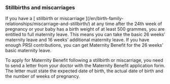 ###  **Stillbirths and miscarriages**

If you have a [ stillbirth or miscarriage ](/en/birth-family-
relationships/miscarriage-and-stillbirth/) at any time after the 24th week of
pregnancy or your baby has a birth weight of at least 500 grammes, you are
entitled to full maternity leave. This means you can take the basic 26 weeks’
maternity leave and 16 weeks’ additional maternity leave. If you have enough
PRSI contributions, you can get Maternity Benefit for the 26 weeks’ basic
maternity leave.

To apply for Maternity Benefit following a stillbirth or miscarriage, you need
to send a letter from your doctor with the Maternity Benefit application form.
The letter must state the expected date of birth, the actual date of birth and
the number of weeks of pregnancy.
